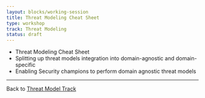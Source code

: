 ```yaml
---
layout: blocks/working-session
title: Threat Modeling Cheat Sheet
type: workshop
track: Threat Modeling
status: draft
---
```


- Threat Modeling Cheat Sheet
 - Splitting up threat models integration into domain-agnostic and domain-specific
 - Enabling Security champions to perform domain agnostic threat models

----
Back to [Threat Model Track](index.html)